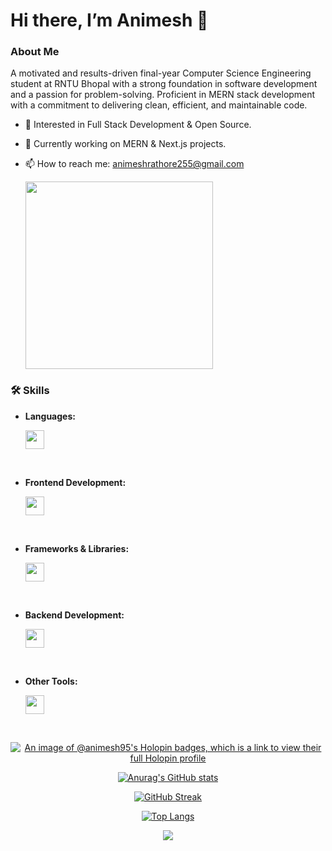   # Hi there, I’m Animesh 👋 

  ### About Me

   A motivated and results-driven final-year Computer Science Engineering student at RNTU Bhopal with a strong foundation in software development and a passion for problem-solving. 
  Proficient in MERN stack development with a commitment to delivering clean, efficient, and maintainable code.

- 👀 Interested in Full  Stack Development & Open Source.
- 🌱 Currently working on MERN & Next.js projects.
- 📫 How to reach me: [animeshrathore255@gmail.com](mailto:animeshrathore255@gmail.com)


  <img src="https://user-images.githubusercontent.com/74038190/212749447-bfb7e725-6987-49d9-ae85-2015e3e7cc41.gif" width="300">


### 🛠️ Skills

- **Languages:**

  <a href="https://skillicons.dev">
    <img src="https://skillicons.dev/icons?i=c,cpp,java" height="30" />
  </a>

<br/>

- **Frontend Development:**

  <a href="https://skillicons.dev">
    <img src="https://skillicons.dev/icons?i=html,javascript,css" height="30" />
  </a>

<br/>

- **Frameworks & Libraries:**

  <a href="https://skillicons.dev">
    <img src="https://skillicons.dev/icons?i=react,nextjs,expressjs,redux,tailwindcss,bootstrap,daisyui" height="30" />
  </a>

<br/>

- **Backend Development:**

  <a href="https://skillicons.dev">
    <img src="https://skillicons.dev/icons?i=nodejs,mongodb,postgresql,mongoose" height="30" />
  </a>

<br/>

- **Other Tools:**

  <a href="https://skillicons.dev">
    <img src="https://skillicons.dev/icons?i=git,vscode,postman" height="30" />
  </a>




 
 
 


<br>

<div align="center">

  [![An image of @animesh95's Holopin badges, which is a link to view their full Holopin profile](https://holopin.me/animesh95)](https://holopin.io/@animesh95)
  
  [![Anurag's GitHub stats](https://github-readme-stats.vercel.app/api?username=animesh156&show_icons=true&theme=radical)](https://github.com/anuraghazra/github-readme-stats)
  
[![GitHub Streak](https://streak-stats.demolab.com?user=animesh156&theme=bear&hide_border=true&short_numbers=true)](https://git.io/streak-stats)
  
  [![Top Langs](https://github-readme-stats.vercel.app/api/top-langs/?username=animesh156&layout=donut-vertical&theme=dracula)](https://github.com/anuraghazra/github-readme-stats)
  
  ![](https://komarev.com/ghpvc/?username=animesh156&color=ff69b4)

</div>
